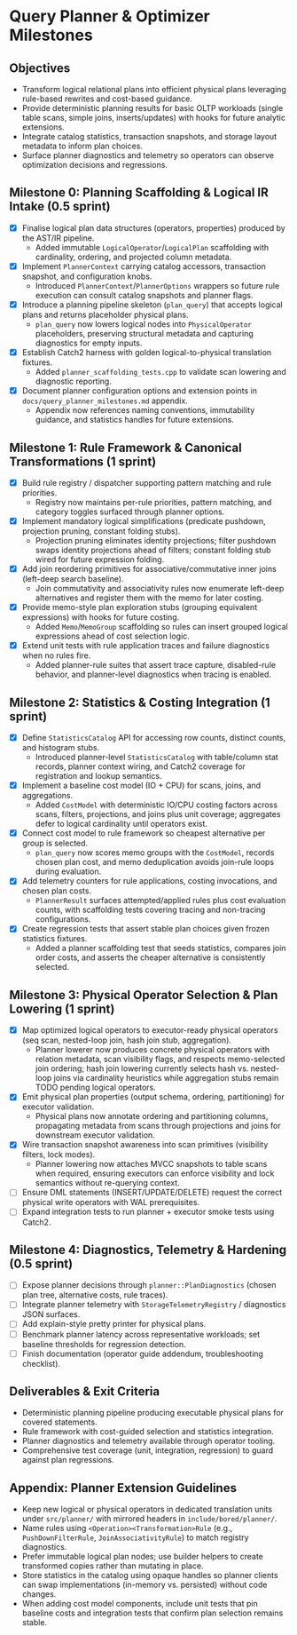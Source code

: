# Query Planner & Optimizer Milestones

## Objectives
- Transform logical relational plans into efficient physical plans leveraging rule-based rewrites and cost-based guidance.
- Provide deterministic planning results for basic OLTP workloads (single table scans, simple joins, inserts/updates) with hooks for future analytic extensions.
- Integrate catalog statistics, transaction snapshots, and storage layout metadata to inform plan choices.
- Surface planner diagnostics and telemetry so operators can observe optimization decisions and regressions.

## Milestone 0: Planning Scaffolding & Logical IR Intake (0.5 sprint)
- [x] Finalise logical plan data structures (operators, properties) produced by the AST/IR pipeline.
	- Added immutable `LogicalOperator`/`LogicalPlan` scaffolding with cardinality, ordering, and projected column metadata.
- [x] Implement `PlannerContext` carrying catalog accessors, transaction snapshot, and configuration knobs.
	- Introduced `PlannerContext`/`PlannerOptions` wrappers so future rule execution can consult catalog snapshots and planner flags.
- [x] Introduce a planning pipeline skeleton (`plan_query`) that accepts logical plans and returns placeholder physical plans.
	- `plan_query` now lowers logical nodes into `PhysicalOperator` placeholders, preserving structural metadata and capturing diagnostics for empty inputs.
- [x] Establish Catch2 harness with golden logical-to-physical translation fixtures.
	- Added `planner_scaffolding_tests.cpp` to validate scan lowering and diagnostic reporting.
- [x] Document planner configuration options and extension points in `docs/query_planner_milestones.md` appendix.
	- Appendix now references naming conventions, immutability guidance, and statistics handles for future extensions.

## Milestone 1: Rule Framework & Canonical Transformations (1 sprint)
- [x] Build rule registry / dispatcher supporting pattern matching and rule priorities.
	- Registry now maintains per-rule priorities, pattern matching, and category toggles surfaced through planner options.
- [x] Implement mandatory logical simplifications (predicate pushdown, projection pruning, constant folding stubs).
	- Projection pruning eliminates identity projections; filter pushdown swaps identity projections ahead of filters; constant folding stub wired for future expression folding.
- [x] Add join reordering primitives for associative/commutative inner joins (left-deep search baseline).
	- Join commutativity and associativity rules now enumerate left-deep alternatives and register them with the memo for later costing.
- [x] Provide memo-style plan exploration stubs (grouping equivalent expressions) with hooks for future costing.
	- Added `Memo`/`MemoGroup` scaffolding so rules can insert grouped logical expressions ahead of cost selection logic.
- [x] Extend unit tests with rule application traces and failure diagnostics when no rules fire.
	- Added planner-rule suites that assert trace capture, disabled-rule behavior, and planner-level diagnostics when tracing is enabled.

## Milestone 2: Statistics & Costing Integration (1 sprint)
- [x] Define `StatisticsCatalog` API for accessing row counts, distinct counts, and histogram stubs.
	- Introduced planner-level `StatisticsCatalog` with table/column stat records, planner context wiring, and Catch2 coverage for registration and lookup semantics.
- [x] Implement a baseline cost model (IO + CPU) for scans, joins, and aggregations.
	- Added `CostModel` with deterministic IO/CPU costing factors across scans, filters, projections, and joins plus unit coverage; aggregates defer to logical cardinality until operators exist.
- [x] Connect cost model to rule framework so cheapest alternative per group is selected.
	- `plan_query` now scores memo groups with the `CostModel`, records chosen plan cost, and memo deduplication avoids join-rule loops during evaluation.
- [x] Add telemetry counters for rule applications, costing invocations, and chosen plan costs.
	- `PlannerResult` surfaces attempted/applied rules plus cost evaluation counts, with scaffolding tests covering tracing and non-tracing configurations.
- [x] Create regression tests that assert stable plan choices given frozen statistics fixtures.
	- Added a planner scaffolding test that seeds statistics, compares join order costs, and asserts the cheaper alternative is consistently selected.

## Milestone 3: Physical Operator Selection & Plan Lowering (1 sprint)
- [x] Map optimized logical operators to executor-ready physical operators (seq scan, nested-loop join, hash join stub, aggregation).
	- Planner lowerer now produces concrete physical operators with relation metadata, scan visibility flags, and respects memo-selected join ordering; hash join lowering currently selects hash vs. nested-loop joins via cardinality heuristics while aggregation stubs remain TODO pending logical operators.
- [x] Emit physical plan properties (output schema, ordering, partitioning) for executor validation.
	- Physical plans now annotate ordering and partitioning columns, propagating metadata from scans through projections and joins for downstream executor validation.
- [x] Wire transaction snapshot awareness into scan primitives (visibility filters, lock modes).
	- Planner lowering now attaches MVCC snapshots to table scans when required, ensuring executors can enforce visibility and lock semantics without re-querying context.
- [ ] Ensure DML statements (INSERT/UPDATE/DELETE) request the correct physical write operators with WAL prerequisites.
- [ ] Expand integration tests to run planner + executor smoke tests using Catch2.

## Milestone 4: Diagnostics, Telemetry & Hardening (0.5 sprint)
- [ ] Expose planner decisions through `planner::PlanDiagnostics` (chosen plan tree, alternative costs, rule traces).
- [ ] Integrate planner telemetry with `StorageTelemetryRegistry` / diagnostics JSON surfaces.
- [ ] Add explain-style pretty printer for physical plans.
- [ ] Benchmark planner latency across representative workloads; set baseline thresholds for regression detection.
- [ ] Finish documentation (operator guide addendum, troubleshooting checklist).

## Deliverables & Exit Criteria
- Deterministic planning pipeline producing executable physical plans for covered statements.
- Rule framework with cost-guided selection and statistics integration.
- Planner diagnostics and telemetry available through operator tooling.
- Comprehensive test coverage (unit, integration, regression) to guard against plan regressions.

## Appendix: Planner Extension Guidelines
- Keep new logical or physical operators in dedicated translation units under `src/planner/` with mirrored headers in `include/bored/planner/`.
- Name rules using `<Operation><Transformation>Rule` (e.g., `PushDownFilterRule`, `JoinAssociativityRule`) to match registry diagnostics.
- Prefer immutable logical plan nodes; use builder helpers to create transformed copies rather than mutating in place.
- Store statistics in the catalog using opaque handles so planner clients can swap implementations (in-memory vs. persisted) without code changes.
- When adding cost model components, include unit tests that pin baseline costs and integration tests that confirm plan selection remains stable.
